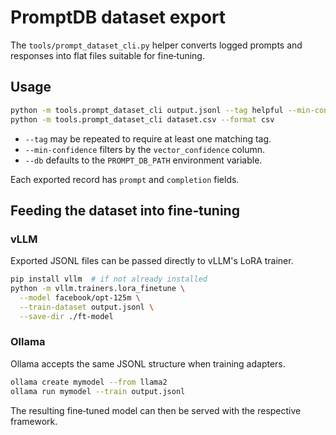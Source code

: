 # PromptDB dataset export

The `tools/prompt_dataset_cli.py` helper converts logged prompts and responses
into flat files suitable for fine‑tuning.

## Usage

```bash
python -m tools.prompt_dataset_cli output.jsonl --tag helpful --min-confidence 0.7
python -m tools.prompt_dataset_cli dataset.csv --format csv
```

* `--tag` may be repeated to require at least one matching tag.
* `--min-confidence` filters by the `vector_confidence` column.
* `--db` defaults to the `PROMPT_DB_PATH` environment variable.

Each exported record has `prompt` and `completion` fields.

## Feeding the dataset into fine‑tuning

### vLLM

Exported JSONL files can be passed directly to vLLM's LoRA trainer.

```bash
pip install vllm  # if not already installed
python -m vllm.trainers.lora_finetune \
  --model facebook/opt-125m \
  --train-dataset output.jsonl \
  --save-dir ./ft-model
```

### Ollama

Ollama accepts the same JSONL structure when training adapters.

```bash
ollama create mymodel --from llama2
ollama run mymodel --train output.jsonl
```

The resulting fine‑tuned model can then be served with the respective
framework.

